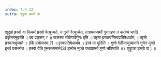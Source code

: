 ```yaml
---
index: 7.4.12
sutra: शॄदॄप्रां ह्रस्वो वा

---
```

शॄदॄप्रां ह्रस्वो वा किमर्थं ह्रस्वो वेत्युच्यते, न गुणो वेत्युच्येत, तत्रायमप्यर्थो गुणग्रहणं न कर्तव्यं भवति प्रकृतमनुवर्तते ॥ क्व प्रकृतम् ? ॥ ऋतश्च संयोगादेर्गुणः इति ॥ ॠतां ह्रस्वत्वमित्त्वप्रतिषेधार्थम् ॥ ॠतो ह्रस्वत्वमुच्यते । (किं प्रयोजनम् ?) ॥ इत्त्वप्रतिषेधार्थम् । इत्त्वं मा भूदिति । गुणो वेतीयत्युच्यमाने गुणेन मुक्ते इत्त्वं प्रसज्येत । ह्रस्वो वेति पुनरुच्यमाने(3) ह्रस्वेन मुक्ते यथाप्राप्तो गुणो भविष्यति ॥ ( शॄदॄपरां ह्रस्वो वा ) ॥
